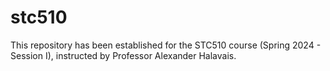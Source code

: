 # stc510
This repository has been established for the STC510 course (Spring 2024 - Session I), instructed by Professor Alexander Halavais.
